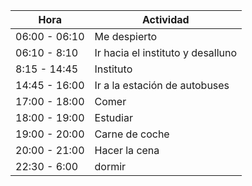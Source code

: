 

| Hora         | Actividad                                   |
|--------------|---------------------------------------------|
| 06:00 - 06:10| Me despierto              |
| 06:10 - 8:10| Ir hacia el instituto y desalluno     |
| 8:15 - 14:45| Instituto             |
| 14:45 - 16:00| Ir a la estación de autobuses        |
| 17:00 - 18:00| Comer                         |
| 18:00 - 19:00| Estudiar                  |
| 19:00 - 20:00| Carne de coche                 |
| 20:00 - 21:00| Hacer la cena               |
| 22:30 - 6:00| dormir             |
